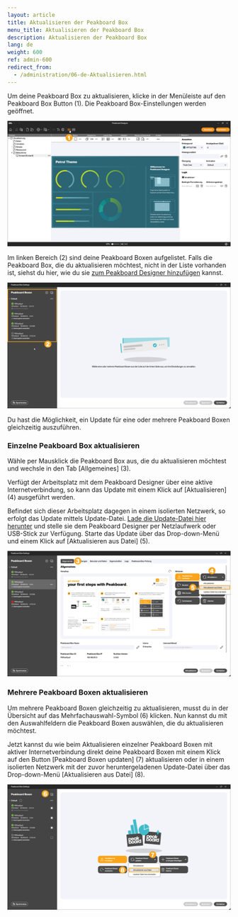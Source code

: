 ```yaml
---
layout: article
title: Aktualisieren der Peakboard Box
menu_title: Aktualisieren der Peakboard Box
description: Aktualisieren der Peakboard Box
lang: de
weight: 600
ref: admin-600
redirect_from:
  - /administration/06-de-Aktualisieren.html
---
```


Um deine Peakboard Box zu aktualisieren, klicke in der Menüleiste auf den Peakboard Box Button (1). Die Peakboard Box-Einstellungen werden geöffnet.

![Peakboard Box-Einstellungen](/assets/images/admin/update/de_update-01.png)

Im linken Bereich (2) sind deine Peakboard Boxen aufgelistet.
Falls die Peakboard Box, die du aktualisieren möchtest, nicht in der Liste vorhanden ist, siehst du hier, wie du sie [zum Peakboard Designer hinzufügen](/administration/07-de-hinzufuegen.html) kannst.

![Peakboard Box-Einstellungen](/assets/images/admin/update/de_update-02.png)

Du hast die Möglichkeit, ein Update für eine oder mehrere Peakboard Boxen gleichzeitig auszuführen.

### Einzelne Peakboard Box aktualisieren

Wähle per Mausklick die Peakboard Box aus, die du aktualisieren möchtest und wechsle in den Tab [Allgemeines] (3).

Verfügt der Arbeitsplatz mit dem Peakboard Designer über eine aktive Internetverbindung, so kann das Update mit einem Klick auf [Aktualisieren] (4) ausgeführt werden.

Befindet sich dieser Arbeitsplatz dagegen in einem isolierten Netzwerk, so erfolgt das Update mittels Update-Datei.
[Lade die Update-Datei hier herunter](https://peakboard.com/download/runtime/Peakboard.Runtime_Update.pbux) und stelle sie dem Peakboard Designer per Netzlaufwerk oder USB-Stick zur Verfügung. Starte das Update über das Drop-down-Me­nü und einem Klick auf [Aktualisieren aus Datei] (5).

![Aktualisieren aus Datei](/assets/images/admin/update/de_update-03.png)

### Mehrere Peakboard Boxen aktualisieren

Um mehrere Peakboard Boxen gleichzeitig zu aktualisieren, musst du in der Übersicht auf das Mehrfachauswahl-Symbol (6) klicken.
Nun kannst du mit den Auswahlfeldern die Peakboard Boxen auswählen, die du aktualisieren möchtest.

Jetzt kannst du wie beim Aktualisieren einzelner Peakboard Boxen mit aktiver Internetverbindung direkt deine Peakboard Boxen mit einem Klick auf den Button [Peakboard Boxen updaten] (7) aktualisieren oder in einem isolierten Netzwerk mit der zuvor heruntergeladenen Update-Datei über das Drop-down-Menü [Aktualisieren aus Datei] (8).

![Mehrere Peakboard Boxen aktualisieren](/assets/images/admin/update/de_update-04.png)
